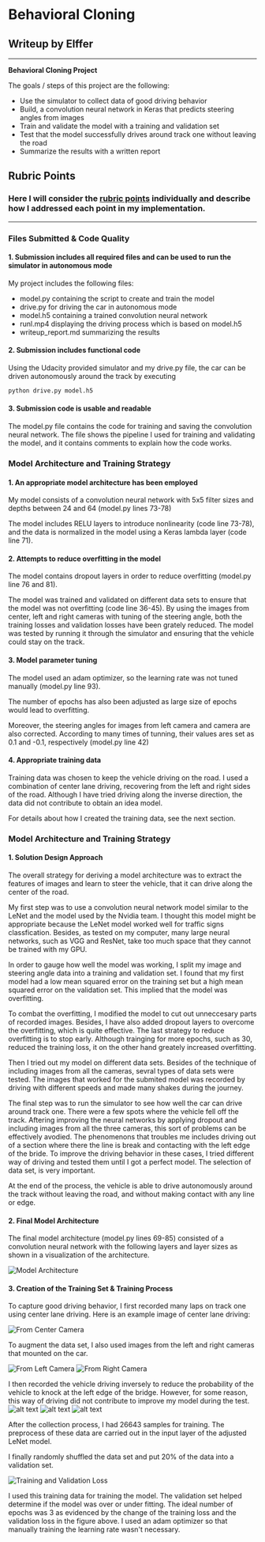
# **Behavioral Cloning** 

## Writeup by Elffer


---

**Behavioral Cloning Project**

The goals / steps of this project are the following:
* Use the simulator to collect data of good driving behavior
* Build, a convolution neural network in Keras that predicts steering angles from images
* Train and validate the model with a training and validation set
* Test that the model successfully drives around track one without leaving the road
* Summarize the results with a written report


[//]: # (Image References)

[image1]: ./examples/model_visualization.png "Model Visualization"
[image2]: ./examples/center_2018_07_07_12_11_15_454.jpg "Center Image"
[image3]: ./examples/left_2018_07_07_12_11_15_454.jpg "Left Image"
[image4]: ./examples/right_2018_07_07_12_11_15_454.jpg "Right Image"
[image5]: ./examples/center_2018_07_07_10_14_16_561.jpg "Reverse Image"
[image6]: ./examples/center_2018_07_07_10_14_17_106.jpg "Reverse Image"
[image7]: ./examples/center_2018_07_07_10_14_18_337.jpg "Reverse Image"
[image8]: ./examples/loss.png "Flipped Image"

## Rubric Points
### Here I will consider the [rubric points](https://review.udacity.com/#!/rubrics/432/view) individually and describe how I addressed each point in my implementation.  

---
### Files Submitted & Code Quality

#### 1. Submission includes all required files and can be used to run the simulator in autonomous mode

My project includes the following files:
* model.py containing the script to create and train the model
* drive.py for driving the car in autonomous mode
* model.h5 containing a trained convolution neural network
* runl.mp4 displaying the driving process which is based on model.h5
* writeup_report.md summarizing the results

#### 2. Submission includes functional code
Using the Udacity provided simulator and my drive.py file, the car can be driven autonomously around the track by executing 
```sh
python drive.py model.h5
```

#### 3. Submission code is usable and readable

The model.py file contains the code for training and saving the convolution neural network. The file shows the pipeline I used for training and validating the model, and it contains comments to explain how the code works.

### Model Architecture and Training Strategy

#### 1. An appropriate model architecture has been employed

My model consists of a convolution neural network with 5x5 filter sizes and depths between 24 and 64 (model.py lines 73-78) 

The model includes RELU layers to introduce nonlinearity (code line 73-78), and the data is normalized in the model using a Keras lambda layer (code line 71). 

#### 2. Attempts to reduce overfitting in the model

The model contains dropout layers in order to reduce overfitting (model.py line 76 and 81). 

The model was trained and validated on different data sets to ensure that the model was not overfitting (code line 36-45). By using the images from center, left and right cameras with tuning of the steering angle, both the training losses and validation losses have been grately reduced. The model was tested by running it through the simulator and ensuring that the vehicle could stay on the track.

#### 3. Model parameter tuning

The model used an adam optimizer, so the learning rate was not tuned manually (model.py line 93).

The number of epochs has also been adjusted as large size of epochs would lead to overfitting.

Moreover, the steering angles for images from left camera and camera are also corrected. According to many times of tunning, their values ares set as 0.1 and -0.1, respectively (model.py line 42)

#### 4. Appropriate training data

Training data was chosen to keep the vehicle driving on the road. I used a combination of center lane driving, recovering from the left and right sides of the road. Although I have tried driving along the inverse direction, the data did not contribute to obtain an idea model. 

For details about how I created the training data, see the next section. 

### Model Architecture and Training Strategy

#### 1. Solution Design Approach

The overall strategy for deriving a model architecture was to extract the features of images and learn to steer the vehicle, that it can drive along the center of the road.

My first step was to use a convolution neural network model similar to the LeNet and the model used by the Nvidia team. I thought this model might be appropriate because the LeNet model worked well for traffic signs classfication. Besides, as tested on my computer, many large neural networks, such as VGG and ResNet, take too much space that they cannot be trained with my GPU. 

In order to gauge how well the model was working, I split my image and steering angle data into a training and validation set. I found that my first model had a low mean squared error on the training set but a high mean squared error on the validation set. This implied that the model was overfitting. 

To combat the overfitting, I modified the model to cut out unneccesary parts of recorded images. Besides, I have also added dropout layers to overcome the overfitting, which is quite effective. The last strategy to reduce overfitting is to stop early. Although trainging for more epochs, such as 30, reduced the training loss, it on the other hand greately increased overfitting.

Then I tried out my model on different data sets. Besides of the technique of including images from all the cameras, sevral types of data sets were tested. The images that worked for the submited model was recorded by driving with different speeds and made many shakes during the journey.

The final step was to run the simulator to see how well the car can drive around track one. There were a few spots where the vehicle fell off the track. Aftering improving the neural networks by applying dropout and including images from all the three cameras, this sort of problems can be effectively avodied. The phenomenons that troubles me includes driving out of a section where there the line is break and contacting with the left edge of the bride. To improve the driving behavior in these cases, I tried different way of driving and tested them until I got a perfect model. The selection of data set, is very important. 

At the end of the process, the vehicle is able to drive autonomously around the track without leaving the road, and without making contact with any line or edge.

#### 2. Final Model Architecture

The final model architecture (model.py lines 69-85) consisted of a convolution neural network with the following layers and layer sizes as shown in a visualization of the architecture.

![Model Architecture][image1]

#### 3. Creation of the Training Set & Training Process

To capture good driving behavior, I first recorded many laps on track one using center lane driving. Here is an example image of center lane driving:

![From Center Camera][image2]

To augment the data set, I also used images from the left and right cameras that mounted on the car.

![From Left Camera][image3]
![From Right Camera][image4]

I then recorded the vehicle driving inversely to reduce the probability of the vehicle to knock at the left edge of the bridge. However, for some reason, this way of driving did not contribute to improve my model during the test.
![alt text][image5]
![alt text][image6]
![alt text][image7]

After the collection process, I had 26643 samples for training. The preprocess of these data are carried out in the input layer of the adjusted LeNet model.

I finally randomly shuffled the data set and put 20% of the data into a validation set. 

![Training and Validation Loss][image8]

I used this training data for training the model. The validation set helped determine if the model was over or under fitting. The ideal number of epochs was 3 as evidenced by the change of the training loss and the validation loss in the figure above. I used an adam optimizer so that manually training the learning rate wasn't necessary.

